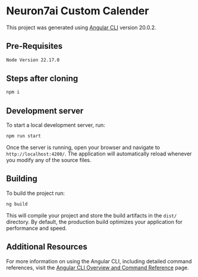# Neuron7ai Custom Calender

This project was generated using [Angular CLI](https://github.com/angular/angular-cli) version 20.0.2.

## Pre-Requisites

```bash
Node Version 22.17.0
```

## Steps after cloning

```bash
npm i
```

## Development server

To start a local development server, run:

```bash
npm run start
```

Once the server is running, open your browser and navigate to `http://localhost:4200/`. The application will automatically reload whenever you modify any of the source files.

## Building

To build the project run:

```bash
ng build
```

This will compile your project and store the build artifacts in the `dist/` directory. By default, the production build optimizes your application for performance and speed.

## Additional Resources

For more information on using the Angular CLI, including detailed command references, visit the [Angular CLI Overview and Command Reference](https://angular.dev/tools/cli) page.
